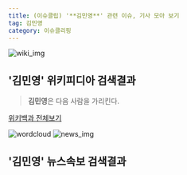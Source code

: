 ```yaml
---
title: (이슈클립) '**김민영**' 관련 이슈, 기사 모아 보기
tag: 김민영
category: 이슈클리핑
---
```

![wiki_img](https://user-images.githubusercontent.com/42597476/44503234-41136a80-a6d0-11e8-9071-6fc6418eafe4.png)
## **'**김민영**'** 위키피디아 검색결과
>**김민영**은 다음 사람을 가리킨다.

<a href="https://ko.wikipedia.org/wiki/김민영" target="_blank">위키백과 전체보기</a>

![wordcloud](https://s3.ap-northeast-2.amazonaws.com/lyrics101-wordcloud/2018-09-28-1538113833.png)
![news_img](https://user-images.githubusercontent.com/42597476/44507050-1206f400-a6e4-11e8-8d98-7ffbfebb353f.png)
## **'**김민영**'** 뉴스속보 검색결과

